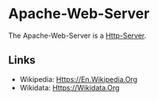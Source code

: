 # Apache-Web-Server

The Apache-Web-Server is a [Http-Server](9000164.md).

## Links

- Wikipedia: [Https://En.Wikipedia.Org](https://en.wikipedia.org/wiki/Apache_HTTP_Server)
- Wikidata: [Https://Wikidata.Org](https://wikidata.org/wiki/Q11354)
